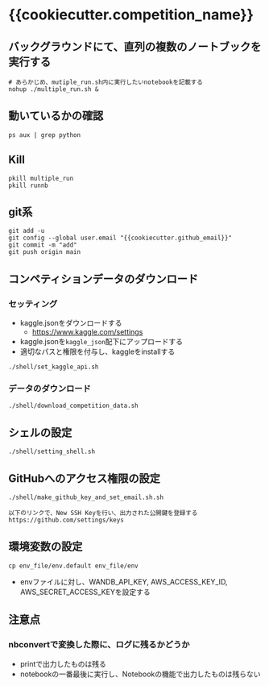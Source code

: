 # {{cookiecutter.competition_name}}

## バックグラウンドにて、直列の複数のノートブックを実行する
```
# あらかじめ、mutiple_run.sh内に実行したいnotebookを記載する
nohup ./multiple_run.sh &
```

## 動いているかの確認
```
ps aux | grep python
```

## Kill
```
pkill multiple_run
pkill runnb
```

## git系

```
git add -u
git config --global user.email "{{cookiecutter.github_email}}"
git commit -m "add"
git push origin main
```

## コンペティションデータのダウンロード

### セッティング
- kaggle.jsonをダウンロードする
  - https://www.kaggle.com/settings
- kaggle.jsonを`kaggle_json`配下にアップロードする
- 適切なパスと権限を付与し、kaggleをinstallする
```
./shell/set_kaggle_api.sh
```

### データのダウンロード
```
./shell/download_competition_data.sh
```

## シェルの設定

```
./shell/setting_shell.sh
```

## GitHubへのアクセス権限の設定
```
./shell/make_github_key_and_set_email.sh.sh
```

```
以下のリンクで、New SSH Keyを行い、出力された公開鍵を登録する
https://github.com/settings/keys
```

## 環境変数の設定
```
cp env_file/env.default env_file/env
```
- envファイルに対し、WANDB_API_KEY, AWS_ACCESS_KEY_ID, AWS_SECRET_ACCESS_KEYを設定する

## 注意点

### nbconvertで変換した際に、ログに残るかどうか
- printで出力したものは残る
- notebookの一番最後に実行し、Notebookの機能で出力したものは残らない